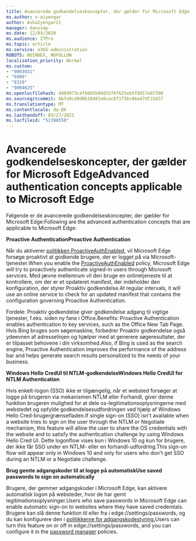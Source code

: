 ```yaml
---
title: Avancerede godkendelseskoncepter, der gælder for Microsoft Edge
ms.author: v-aiyengar
author: AshaIyengar21
manager: dansimp
ms.date: 12/03/2020
ms.audience: ITPro
ms.topic: article
ms.service: o365-administration
ROBOTS: NOINDEX, NOFOLLOW
localization_priority: Normal
ms.custom:
- "9003931"
- "6986"
- "8329"
- "9004625"
ms.openlocfilehash: d469973c4f8605b00d32f6f625eb5fdd17e8f390
ms.sourcegitcommit: 6bfe9cd9d0b18481e0cac6f1f5bc86ed7df31037
ms.translationtype: MT
ms.contentlocale: da-DK
ms.lasthandoff: 03/27/2021
ms.locfileid: "51398550"
---
```

# <a name="advanced-authentication-concepts-applicable-to-microsoft-edge"></a><span data-ttu-id="2ca47-102">Avancerede godkendelseskoncepter, der gælder for Microsoft Edge</span><span class="sxs-lookup"><span data-stu-id="2ca47-102">Advanced authentication concepts applicable to Microsoft Edge</span></span>

<span data-ttu-id="2ca47-103">Følgende er de avancerede godkendelseskoncepter, der gælder for Microsoft Edge:</span><span class="sxs-lookup"><span data-stu-id="2ca47-103">Following are the advanced authentication concepts that are applicable to Microsoft Edge:</span></span>

<span data-ttu-id="2ca47-104">**Proactive Authentication**</span><span class="sxs-lookup"><span data-stu-id="2ca47-104">**Proactive Authentication**</span></span>

<span data-ttu-id="2ca47-105">Når du aktiverer [politikken ProactiveAuthEnabled,](https://go.microsoft.com/fwlink/?linkid=2134621) vil Microsoft Edge forsøge proaktivt at godkende brugere, der er logget på via Microsoft-tjenester.</span><span class="sxs-lookup"><span data-stu-id="2ca47-105">When you enable the [ProactiveAuthEnabled](https://go.microsoft.com/fwlink/?linkid=2134621) policy, Microsoft Edge will try to proactively authenticate signed-in users through Microsoft services.</span></span> <span data-ttu-id="2ca47-106">Med jævne mellemrum vil den bruge en onlinetjeneste til at kontrollere, om der er et opdateret manifest, der indeholder den konfiguration, der styrer Proaktiv godkendelse.</span><span class="sxs-lookup"><span data-stu-id="2ca47-106">At regular intervals, it will use an online service to check for an updated manifest that contains the configuration governing Proactive Authentication.</span></span>

<span data-ttu-id="2ca47-107">Fordele: Proaktiv godkendelse giver godkendelse adgang til vigtige tjenester, f.eks. siden ny fane i Office.</span><span class="sxs-lookup"><span data-stu-id="2ca47-107">Benefits: Proactive Authentication enables authentication to key services, such as the Office New Tab Page.</span></span> <span data-ttu-id="2ca47-108">Hvis Bing bruges som søgemaskine, forbedrer Proaktiv godkendelse også ydeevnen af adresselinjen og hjælper med at generere søgeresultater, der er tilpasset behovene i din virksomhed.</span><span class="sxs-lookup"><span data-stu-id="2ca47-108">Also, if Bing is used as the search engine, Proactive Authentication improves the performance of the address bar and helps generate search results personalized to the needs of your business.</span></span>

<span data-ttu-id="2ca47-109">**Windows Hello CredUI til NTLM-godkendelse**</span><span class="sxs-lookup"><span data-stu-id="2ca47-109">**Windows Hello CredUI for NTLM Authentication**</span></span>

<span data-ttu-id="2ca47-110">Hvis enkelt-logon (SSO) ikke er tilgængelig, når et websted forsøger at logge på brugeren via mekanismen NTLM eller Forhandl, giver denne funktion brugeren mulighed for at dele os-legitimationsoplysningerne med webstedet og opfylde godkendelsesudfordringen ved hjælp af Windows Hello Cred-brugergrænsefladen.</span><span class="sxs-lookup"><span data-stu-id="2ca47-110">If single sign-on (SSO) isn't available when a website tries to sign on the user through the NTLM or Negotiate mechanism, this feature will allow the user to share the OS credentials with the website and to satisfy the authentication challenge by using Windows Hello Cred UI.</span></span> <span data-ttu-id="2ca47-111">Dette logonflow vises kun i Windows 10 og kun for brugere, der ikke får SSO under en NTLM- eller en forhandl-udfordring.</span><span class="sxs-lookup"><span data-stu-id="2ca47-111">This sign-on flow will appear only in Windows 10 and only for users who don't get SSO during an NTLM or a Negotiate challenge.</span></span>

<span data-ttu-id="2ca47-112">**Brug gemte adgangskoder til at logge på automatisk**</span><span class="sxs-lookup"><span data-stu-id="2ca47-112">**Use saved passwords to sign on automatically**</span></span>

<span data-ttu-id="2ca47-113">Brugere, der gemmer adgangskoder i Microsoft Edge, kan aktivere automatisk logon på websteder, hvor de har gemt legitimationsoplysninger.</span><span class="sxs-lookup"><span data-stu-id="2ca47-113">Users who save passwords in Microsoft Edge can enable automatic sign-on to websites where they have saved credentials.</span></span> <span data-ttu-id="2ca47-114">Brugere kan slå denne funktion til eller fra i edge://settings/passwords, og du kan konfigurere den i [politikkerne for adgangskodestyring.](https://go.microsoft.com/fwlink/?linkid=2134622)</span><span class="sxs-lookup"><span data-stu-id="2ca47-114">Users can turn this feature on or off in edge://settings/passwords, and you can configure it in the [password manager](https://go.microsoft.com/fwlink/?linkid=2134622) policies.</span></span>
